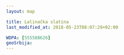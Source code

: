 ```yaml
---
layout: map

title: Lalinačka slatina
last_modified_at: 2018-05-23T08:07:29+02:00

WDPA: [555588626]
geoSrbija:
---
```


